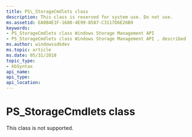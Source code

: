 ```yaml
---
title: PS\_StorageCmdlets class
description: This class is reserved for system use. Do not use.
ms.assetid: EA0B4E1F-1680-4E99-8587-C3117D6E26B9
keywords:
- PS_StorageCmdlets class Windows Storage Management API
- PS_StorageCmdlets class Windows Storage Management API , described
ms.author: windowssdkdev
ms.topic: article
ms.date: 05/31/2018
topic_type: 
- kbSyntax
api_name: 
api_type: 
api_location: 
---
```


# PS\_StorageCmdlets class

This class is not supported.

 

 




